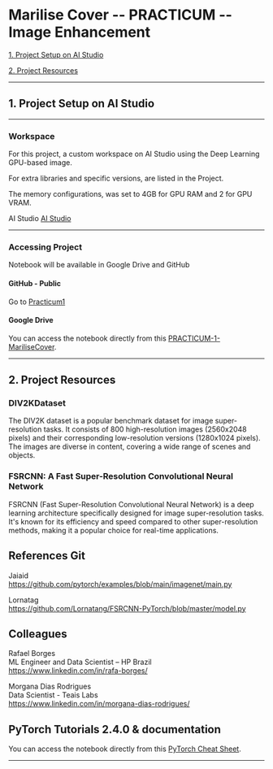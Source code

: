 # Marilise Cover -- PRACTICUM -- Image Enhancement 

 [1. Project Setup on AI Studio](#1-project-setup-on-ai-studio)

 [2. Project Resources](#2-project-resources)
 
 ---

 ## 1. Project Setup on AI Studio
 ---
 ### Workspace
 For this project, a custom workspace on AI Studio using the Deep Learning GPU-based image. 

 For extra libraries and specific versions, are listed in the Project.
 
 The memory configurations, was set to 4GB for GPU RAM and 2 for GPU VRAM.

 AI Studio [AI Studio](https://www.hp.com/us-en/workstations/ai-studio.html)
 
---
 ### Accessing Project
Notebook will be available in Google Drive and GitHub

 #### GitHub - Public

Go to [Practicum1](https://github.com/coverm/practicum1/tree/main)


 #### Google Drive 
You can access the notebook directly from this [PRACTICUM-1-MariliseCover](https://drive.google.com/drive/folders/1Imrpe7ERdi5kI3FlYwNq1MvvS2TqUdty?usp=drive_link). 

 ---
 ## 2. Project Resources
### DIV2KDataset
 The DIV2K dataset is a popular benchmark dataset for image super-resolution tasks. It consists of 800 high-resolution images (2560x2048 pixels) and  their corresponding low-resolution versions (1280x1024 pixels). 
 The images are diverse in content, covering a wide range of scenes and objects.

### FSRCNN: A Fast Super-Resolution Convolutional Neural Network
 FSRCNN (Fast Super-Resolution Convolutional Neural Network) is a deep learning architecture specifically designed for image super-resolution tasks.    It's known for its efficiency and speed compared to other super-resolution methods, making it a popular choice for real-time applications.

## References Git
Jaiaid   
https://github.com/pytorch/examples/blob/main/imagenet/main.py 

Lornatag       
https://github.com/Lornatang/FSRCNN-PyTorch/blob/master/model.py 

## Colleagues      
Rafael Borges        
ML Engineer and Data Scientist – HP Brazil     
https://www.linkedin.com/in/rafa-borges/

Morgana Dias Rodrigues      
Data Scientist - Teais Labs     
https://www.linkedin.com/in/morgana-dias-rodrigues/

 ##  PyTorch Tutorials 2.4.0 & documentation
 You can access the notebook directly from this [PyTorch Cheat Sheet](https://pytorch.org/tutorials/beginner/ptcheat.html). 

 ---
